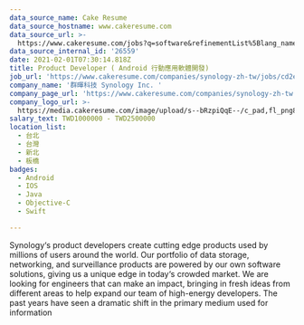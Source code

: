 ```yaml
---
data_source_name: Cake Resume
data_source_hostname: www.cakeresume.com
data_source_url: >-
  https://www.cakeresume.com/jobs?q=software&refinementList%5Blang_name%5D%5B0%5D=English&refinementList%5Bsalary_type%5D=per_year&range%5Bsalary_range%5D%5Bmin%5D=1000000&page=2
data_source_internal_id: '26559'
date: 2021-02-01T07:30:14.818Z
title: Product Developer ( Android 行動應用軟體開發)
job_url: 'https://www.cakeresume.com/companies/synology-zh-tw/jobs/cd2eca'
company_name: '群暉科技 Synology Inc. '
company_page_url: 'https://www.cakeresume.com/companies/synology-zh-tw'
company_logo_url: >-
  https://media.cakeresume.com/image/upload/s--bRzpiQqE--/c_pad,fl_png8,h_200,w_200/v1562310837/lyd0wozvo39ycoc8t2ke.png
salary_text: TWD1000000 - TWD2500000
location_list:
  - 台北
  - 台灣
  - 新北
  - 板橋
badges:
  - Android
  - IOS
  - Java
  - Objective-C
  - Swift

---
```


Synology‘s product developers create cutting edge products used by millions of users around the world. Our portfolio of data storage, networking, and surveillance products are powered by our own software solutions, giving us a unique edge in today‘s crowded market. We are looking for engineers that can make an impact, bringing in fresh ideas from different areas to help expand our team of high-energy developers. The past years have seen a dramatic shift in the primary medium used for information